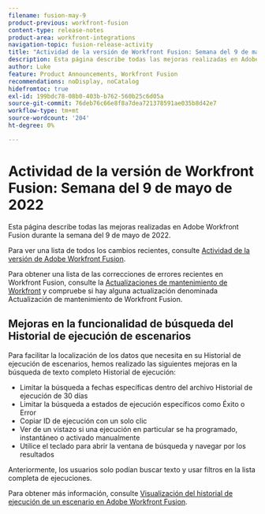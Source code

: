 ```yaml
---
filename: fusion-may-9
product-previous: workfront-fusion
content-type: release-notes
product-area: workfront-integrations
navigation-topic: fusion-release-activity
title: "Actividad de la versión de Workfront Fusion: Semana del 9 de mayo de 2022"
description: Esta página describe todas las mejoras realizadas en Adobe Workfront Fusion durante la semana del 9 de mayo de 2022.
author: Luke
feature: Product Announcements, Workfront Fusion
recommendations: noDisplay, noCatalog
hidefromtoc: true
exl-id: 199bdc78-08b0-403b-b762-560b25c6d05a
source-git-commit: 76deb76c66e8f8a7dea721378591ae035b8d42e7
workflow-type: tm+mt
source-wordcount: '204'
ht-degree: 0%

---
```


# Actividad de la versión de Workfront Fusion: Semana del 9 de mayo de 2022

Esta página describe todas las mejoras realizadas en Adobe Workfront Fusion durante la semana del 9 de mayo de 2022.

Para ver una lista de todos los cambios recientes, consulte [Actividad de la versión de Adobe Workfront Fusion](../../../product-announcements/product-releases/fusion-release-activity/fusion-release-activity.md).

Para obtener una lista de las correcciones de errores recientes en Workfront Fusion, consulte la [Actualizaciones de mantenimiento de Workfront](https://experienceleague.adobe.com/docs/workfront-known-issues/releases/current-updates.html) y compruebe si hay alguna actualización denominada Actualización de mantenimiento de Workfront Fusion.


## Mejoras en la funcionalidad de búsqueda del Historial de ejecución de escenarios

Para facilitar la localización de los datos que necesita en su Historial de ejecución de escenarios, hemos realizado las siguientes mejoras en la búsqueda de texto completo Historial de ejecución:

* Limitar la búsqueda a fechas específicas dentro del archivo Historial de ejecución de 30 días
* Limitar la búsqueda a estados de ejecución específicos como Éxito o Error
* Copiar ID de ejecución con un solo clic
* Ver de un vistazo si una ejecución en particular se ha programado, instantáneo o activado manualmente
* Utilice el teclado para abrir la ventana de búsqueda y navegar por los resultados

Anteriormente, los usuarios solo podían buscar texto y usar filtros en la lista completa de ejecuciones.

Para obtener más información, consulte [Visualización del historial de ejecución de un escenario en Adobe Workfront Fusion](../../../workfront-fusion/scenarios/view-scenario-execution-history.md).
